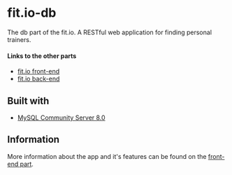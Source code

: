# fit.io-db
The db part of the fit.io. A RESTful web application for finding personal trainers.

#### Links to the other parts
* [fit.io front-end](https://github.com/ioiliakop/fit.io-front-end)
* [fit.io back-end](https://github.com/ioiliakop/fit.io-back-end)

## Built with

* [MySQL Community Server 8.0](https://dev.mysql.com/downloads/mysql/)

## Information

More information about the app and it's features can be found on the [front-end part](https://github.com/ioiliakop/fit.io-front-end).
